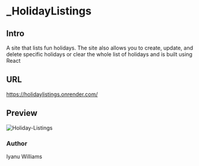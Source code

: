 # _HolidayListings

## Intro
 A site that lists fun holidays. The site also allows you to create, update, and delete specific holidays or clear the whole list of holidays and is built using React

## URL
https://holidaylistings.onrender.com/

## Preview
![Holiday-Listings](https://user-images.githubusercontent.com/57849511/208385402-be01ec73-30cb-4152-b527-c14bd2dd35c3.png)


### Author
Iyanu Williams

